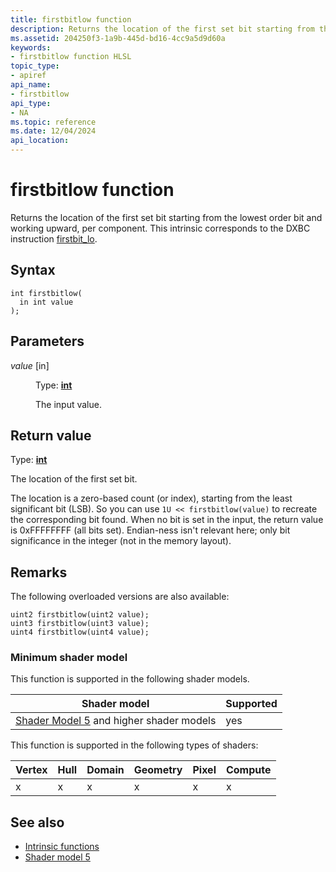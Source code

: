 ```yaml
---
title: firstbitlow function
description: Returns the location of the first set bit starting from the lowest order bit and working upward, per component.
ms.assetid: 204250f3-1a9b-445d-bd16-4cc9a5d9d60a
keywords:
- firstbitlow function HLSL
topic_type:
- apiref
api_name:
- firstbitlow
api_type:
- NA
ms.topic: reference
ms.date: 12/04/2024
api_location: 
---
```


# firstbitlow function

Returns the location of the first set bit starting from the lowest order bit and working upward, per component. This intrinsic corresponds to the DXBC instruction [firstbit_lo](https://microsoft.github.io/DirectX-Specs/d3d/archive/D3D11_3_FunctionalSpec.htm#22.11.5%20firstbit).

## Syntax

``` syntax
int firstbitlow(
  in int value
);
```

## Parameters

<dl> <dt>

*value* \[in\]
</dt> <dd>

Type: **[**int**](/windows/desktop/WinProg/windows-data-types)**

The input value.

</dd> </dl>

## Return value

Type: **[**int**](/windows/desktop/WinProg/windows-data-types)**

The location of the first set bit.

The location is a zero-based count (or index), starting from the least significant bit (LSB). So you can use `1U << firstbitlow(value)` to recreate the corresponding bit found. When no bit is set in the input, the return value is 0xFFFFFFFF (all bits set). Endian-ness isn't relevant here; only bit significance in the integer (not in the memory layout).

## Remarks

The following overloaded versions are also available:

``` syntax
uint2 firstbitlow(uint2 value);
uint3 firstbitlow(uint3 value);
uint4 firstbitlow(uint4 value);
```

### Minimum shader model

This function is supported in the following shader models.

| Shader model                                                               | Supported |
|----------------------------------------------------------------------------|-----------|
| [Shader Model 5](d3d11-graphics-reference-sm5.md) and higher shader models | yes       |

This function is supported in the following types of shaders:

| Vertex | Hull | Domain | Geometry | Pixel | Compute |
|--------|------|--------|----------|-------|---------|
| x      | x    | x      | x        | x     | x       |

## See also

* [Intrinsic functions](dx-graphics-hlsl-intrinsic-functions.md)
* [Shader model 5](d3d11-graphics-reference-sm5.md)

